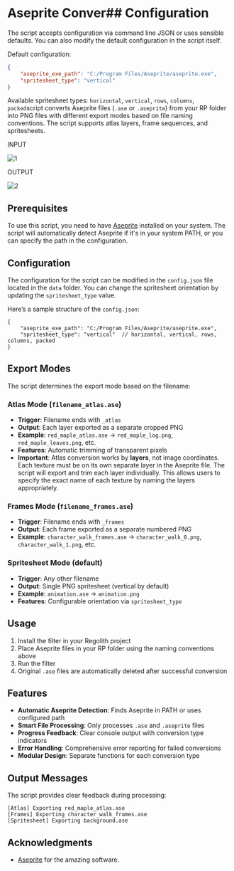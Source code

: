# Aseprite Conver## Configuration

The script accepts configuration via command line JSON or uses sensible defaults. You can also modify the default configuration in the script itself.

Default configuration:
```json
{
    "aseprite_exe_path": "C:/Program Files/Aseprite/aseprite.exe",
    "spritesheet_type": "vertical"
}
```

Available spritesheet types: `horizontal`, `vertical`, `rows`, `columns`, `packed`script converts Aseprite files (`.ase` or `.aseprite`) from your RP folder into PNG files with different export modes based on file naming conventions. The script supports atlas layers, frame sequences, and spritesheets.

INPUT

![1](https://github.com/user-attachments/assets/0c424ffe-87b5-4ab6-89bb-eadea8423e62)

OUTPUT

![2](https://github.com/user-attachments/assets/994d01fe-58b3-4cf9-a4cf-1947e4747d3d)


## Prerequisites

To use this script, you need to have [Aseprite](https://aseprite.org/) installed on your system. The script will automatically detect Aseprite if it's in your system PATH, or you can specify the path in the configuration.

## Configuration

The configuration for the script can be modified in the `config.json` file located in the `data` folder. You can change the spritesheet orientation by updating the `spritesheet_type` value. 

Here’s a sample structure of the `config.json`:

```jsonc
{
    "aseprite_exe_path": "C:/Program Files/Aseprite/aseprite.exe",
    "spritesheet_type": "vertical"  // horizontal, vertical, rows, columns, packed
}
```

## Export Modes

The script determines the export mode based on the filename:

### Atlas Mode (`filename_atlas.ase`)
- **Trigger**: Filename ends with `_atlas`
- **Output**: Each layer exported as a separate cropped PNG
- **Example**: `red_maple_atlas.ase` → `red_maple_log.png`, `red_maple_leaves.png`, etc.
- **Features**: Automatic trimming of transparent pixels
- **Important**: Atlas conversion works by **layers**, not image coordinates. Each texture must be on its own separate layer in the Aseprite file. The script will export and trim each layer individually. This allows users to specify the exact name of each texture by naming the layers appropriately.

### Frames Mode (`filename_frames.ase`)
- **Trigger**: Filename ends with `_frames`
- **Output**: Each frame exported as a separate numbered PNG
- **Example**: `character_walk_frames.ase` → `character_walk_0.png`, `character_walk_1.png`, etc.

### Spritesheet Mode (default)
- **Trigger**: Any other filename
- **Output**: Single PNG spritesheet (vertical by default)
- **Example**: `animation.ase` → `animation.png`
- **Features**: Configurable orientation via `spritesheet_type`

## Usage

1. Install the filter in your Regolith project
2. Place Aseprite files in your RP folder using the naming conventions above
3. Run the filter
4. Original `.ase` files are automatically deleted after successful conversion

## Features

- **Automatic Aseprite Detection**: Finds Aseprite in PATH or uses configured path
- **Smart File Processing**: Only processes `.ase` and `.aseprite` files
- **Progress Feedback**: Clear console output with conversion type indicators
- **Error Handling**: Comprehensive error reporting for failed conversions
- **Modular Design**: Separate functions for each conversion type

## Output Messages

The script provides clear feedback during processing:
```
[Atlas] Exporting red_maple_atlas.ase
[Frames] Exporting character_walk_frames.ase
[Spritesheet] Exporting background.ase
```

## Acknowledgments

- [Aseprite](https://aseprite.org/) for the amazing software.
